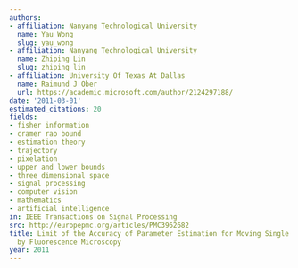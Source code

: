 ```yaml
---
authors:
- affiliation: Nanyang Technological University
  name: Yau Wong
  slug: yau_wong
- affiliation: Nanyang Technological University
  name: Zhiping Lin
  slug: zhiping_lin
- affiliation: University Of Texas At Dallas
  name: Raimund J Ober
  url: https://academic.microsoft.com/author/2124297188/
date: '2011-03-01'
estimated_citations: 20
fields:
- fisher information
- cramer rao bound
- estimation theory
- trajectory
- pixelation
- upper and lower bounds
- three dimensional space
- signal processing
- computer vision
- mathematics
- artificial intelligence
in: IEEE Transactions on Signal Processing
src: http://europepmc.org/articles/PMC3962682
title: Limit of the Accuracy of Parameter Estimation for Moving Single Molecules Imaged
  by Fluorescence Microscopy
year: 2011
---
```

